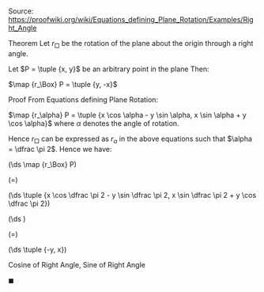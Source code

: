# 

Source: https://proofwiki.org/wiki/Equations_defining_Plane_Rotation/Examples/Right_Angle

Theorem
Let $r_\Box$ be the rotation of the plane about the origin through a right angle.

Let $P = \tuple {x, y}$ be an arbitrary point in the plane
Then:

$\map {r_\Box} P = \tuple {y, -x}$


Proof
From Equations defining Plane Rotation:

$\map {r_\alpha} P = \tuple {x \cos \alpha - y \sin \alpha, x \sin \alpha + y \cos \alpha}$
where $\alpha$ denotes the angle of rotation.

Hence $r_\Box$ can be expressed as $r_\alpha$ in the above equations such that $\alpha = \dfrac \pi 2$.
Hence we have:














\(\ds \map {r_\Box} P\)

\(=\)







\(\ds \tuple {x \cos \dfrac \pi 2 - y \sin \dfrac \pi 2, x \sin \dfrac \pi 2 + y \cos \dfrac \pi 2}\)




















\(\ds \)

\(=\)







\(\ds \tuple {-y, x}\)





Cosine of Right Angle, Sine of Right Angle



$\blacksquare$






